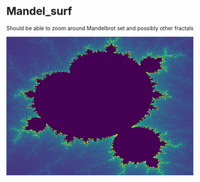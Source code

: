 # Mandel_surf
Should be able to zoom around Mandelbrot set and possibly other fractals


![Icon](MandelsurfIcon.png)
